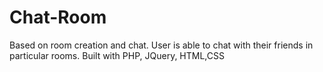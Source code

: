 # Chat-Room
Based on room creation and chat. User is able to chat with their friends in particular rooms. Built with PHP, JQuery, HTML,CSS
